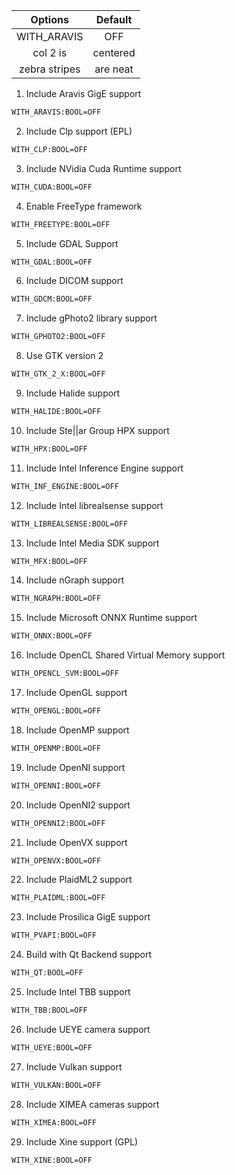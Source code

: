 | Options  | Default  | 
| :------------: |:---------------:| 
| WITH_ARAVIS     | OFF | 
| col 2 is      | centered        |   
| zebra stripes | are neat        |    




1. Include Aravis GigE support
```sh
WITH_ARAVIS:BOOL=OFF
```
2. Include Clp support (EPL)
```sh
WITH_CLP:BOOL=OFF
```
3. Include NVidia Cuda Runtime support
```sh
WITH_CUDA:BOOL=OFF
```
4. Enable FreeType framework
```sh
WITH_FREETYPE:BOOL=OFF
```
5. Include GDAL Support
```sh
WITH_GDAL:BOOL=OFF
```
6. Include DICOM support
```sh
WITH_GDCM:BOOL=OFF
```
7. Include gPhoto2 library support
```sh
WITH_GPHOTO2:BOOL=OFF
```
8. Use GTK version 2
```sh
WITH_GTK_2_X:BOOL=OFF
```
9. Include Halide support
```sh
WITH_HALIDE:BOOL=OFF
```
10. Include Ste||ar Group HPX support
```sh
WITH_HPX:BOOL=OFF
```
11. Include Intel Inference Engine support
```sh
WITH_INF_ENGINE:BOOL=OFF
```
12. Include Intel librealsense support
```sh
WITH_LIBREALSENSE:BOOL=OFF
```
13. Include Intel Media SDK support
```sh
WITH_MFX:BOOL=OFF
```
14. Include nGraph support
```sh
WITH_NGRAPH:BOOL=OFF
```
15. Include Microsoft ONNX Runtime support
```sh
WITH_ONNX:BOOL=OFF
```
16. Include OpenCL Shared Virtual Memory support
```sh
WITH_OPENCL_SVM:BOOL=OFF
```
17. Include OpenGL support
```sh
WITH_OPENGL:BOOL=OFF
```
18. Include OpenMP support
```sh
WITH_OPENMP:BOOL=OFF
```
19. Include OpenNI support
```sh
WITH_OPENNI:BOOL=OFF
```
20. Include OpenNI2 support
```sh
WITH_OPENNI2:BOOL=OFF
```
21. Include OpenVX support
```sh
WITH_OPENVX:BOOL=OFF
```
22. Include PlaidML2 support
```sh
WITH_PLAIDML:BOOL=OFF
```
23. Include Prosilica GigE support
```sh
WITH_PVAPI:BOOL=OFF
```
24. Build with Qt Backend support
```sh
WITH_QT:BOOL=OFF
```
25. Include Intel TBB support
```sh
WITH_TBB:BOOL=OFF
```
26. Include UEYE camera support
```sh
WITH_UEYE:BOOL=OFF
```
27. Include Vulkan support
```sh
WITH_VULKAN:BOOL=OFF
```
28. Include XIMEA cameras support
```sh
WITH_XIMEA:BOOL=OFF
```
29. Include Xine support (GPL)
```sh
WITH_XINE:BOOL=OFF
```
